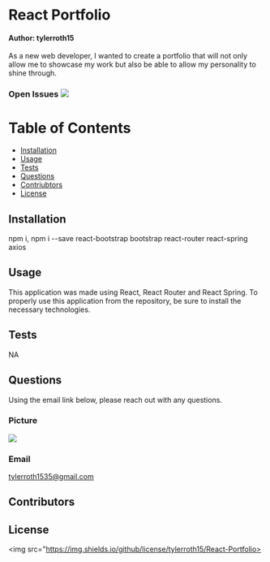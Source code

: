# React Portfolio
#### Author: tylerroth15

As a new web developer, I wanted to create a portfolio that will not only allow me to showcase my work but also be able to allow my personality to shine through. 

### Open Issues <img src= "https://img.shields.io/github/issues/tylerroth15/Workout-Tracker">

# Table of Contents
* [Installation](#installation) 
* [Usage](#usage)
* [Tests](#tests)
* [Questions](#questions)
* [Contriubtors](#contributors)
* [License](#license)

## Installation

npm i, npm i --save react-bootstrap bootstrap react-router  react-spring axios

## Usage

This application was made using React, React Router and React Spring. To properly use this application from the repository, be sure to install the necessary technologies. 

## Tests

NA

## Questions

Using the email link below, please reach out with any questions.

### Picture
<img src="https://avatars0.githubusercontent.com/u/59520608?v=4"> 

### Email

tylerroth1535@gmail.com

## Contributors


## License
<img src="https://img.shields.io/github/license/tylerroth15/React-Portfolio>

